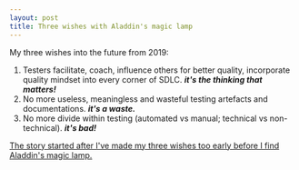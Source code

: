 ```yaml
---
layout: post
title: Three wishes with Aladdin's magic lamp
---
```

My three wishes into the future from 2019:
1. Testers facilitate, coach, influence others for better quality, incorporate quality mindset into every corner of SDLC. ***it's the thinking that matters!***
2. No more useless, meaningless and wasteful testing artefacts and documentations. ***it's a waste.***
3. No more divide within testing (automated vs manual; technical vs non-technical). ***it's bad!***



[The story started after I've made my three wishes too early before I find Aladdin's magic lamp.](https://www.linkedin.com/pulse/aladdins-magic-lamp-luke-liu)
